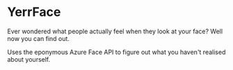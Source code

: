 # YerrFace

Ever wondered what people actually feel when they look at your face? Well now you can find out.

Uses the eponymous Azure Face API to figure out what you haven't realised about yourself.
